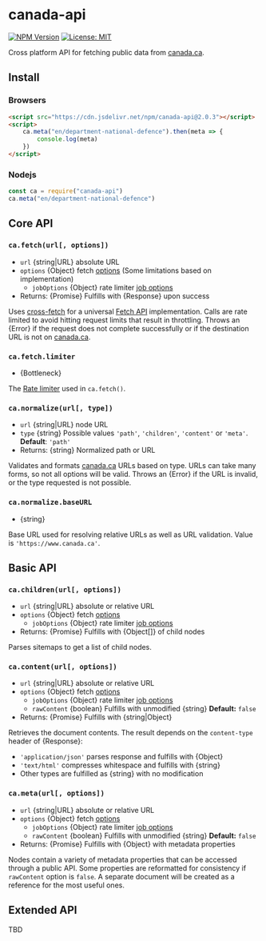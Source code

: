 # canada-api

[![NPM Version](https://img.shields.io/npm/v/canada-api?branch=main)](https://www.npmjs.com/package/canada-api) [![License: MIT](https://img.shields.io/badge/License-MIT-blue.svg)](https://github.com/dnd-mdn/canada-api/blob/main/LICENSE.md)

Cross platform API for fetching public data from [canada.ca](https://www.canada.ca).

## Install
### Browsers

```html
<script src="https://cdn.jsdelivr.net/npm/canada-api@2.0.3"></script>
<script>
    ca.meta("en/department-national-defence").then(meta => {
        console.log(meta)
    })
</script>
```

### Nodejs

```javascript
const ca = require("canada-api")
ca.meta("en/department-national-defence")
```



## Core API

### `ca.fetch(url[, options])`

- `url` {string|URL} absolute URL
- `options` {Object} fetch [options](https://developer.mozilla.org/en-US/docs/Web/API/fetch#options) (Some limitations based on implementation)
    - `jobOptions` {Object} rate limiter [job options](https://github.com/SGrondin/bottleneck#job-options)
- Returns: {Promise} Fulfills with {Response} upon success

Uses [cross-fetch](https://github.com/lquixada/cross-fetch#readme) for a universal [Fetch API](https://developer.mozilla.org/en-US/docs/Web/API/fetch) implementation. Calls are rate limited to avoid hitting request limits that result in throttling. Throws an {Error} if the request does not complete successfully or if the destination URL is not on [canada.ca](https://www.canada.ca).


### `ca.fetch.limiter`

- {Bottleneck}

The [Rate limiter](https://github.com/SGrondin/bottleneck#readme) used in `ca.fetch()`.


### `ca.normalize(url[, type])`

- `url` {string|URL} node URL
- `type` {string} Possible values `'path'`, `'children'`, `'content'` or `'meta'`. **Default**: `'path'`
- Returns: {string} Normalized path or URL

Validates and formats [canada.ca](https://www.canada.ca) URLs based on type. URLs can take many forms, so not all options will be valid. Throws an {Error} if the URL is invalid, or the type requested is not possible.


### `ca.normalize.baseURL`

- {string}

Base URL used for resolving relative URLs as well as URL validation. Value is `'https://www.canada.ca'`.



## Basic API

### `ca.children(url[, options])`

- `url` {string|URL} absolute or relative URL
- `options` {Object} fetch [options](https://developer.mozilla.org/en-US/docs/Web/API/fetch#options)
    - `jobOptions` {Object} rate limiter [job options](https://github.com/SGrondin/bottleneck#job-options)
- Returns: {Promise} Fulfills with {Object[]} of child nodes

Parses sitemaps to get a list of child nodes.


### `ca.content(url[, options])`

- `url` {string|URL} absolute or relative URL
- `options` {Object} fetch [options](https://developer.mozilla.org/en-US/docs/Web/API/fetch#options)
    - `jobOptions` {Object} rate limiter [job options](https://github.com/SGrondin/bottleneck#job-options)
    - `rawContent` {boolean} Fulfills with unmodified {string} **Default:** `false`
- Returns: {Promise} Fulfills with {string|Object}

Retrieves the document contents.  The result depends on the `content-type` header of {Response}:
- `'application/json'` parses response and fulfills with {Object}
- `'text/html'` compresses whitespace and fulfills with {string}
- Other types are fulfilled as {string} with no modification


### `ca.meta(url[, options])`

- `url` {string|URL} absolute or relative URL
- `options` {Object} fetch [options](https://developer.mozilla.org/en-US/docs/Web/API/fetch#options)
    - `jobOptions` {Object} rate limiter [job options](https://github.com/SGrondin/bottleneck#job-options)
    - `rawContent` {boolean} Fulfills with unmodified {string} **Default:** `false`
- Returns: {Promise} Fulfills with {Object} with metadata properties

Nodes contain a variety of metadata properties that can be accessed through a public API. Some properties are reformatted for consistency if `rawContent` option is `false`. A separate document will be created as a reference for the most useful ones.


## Extended API

TBD